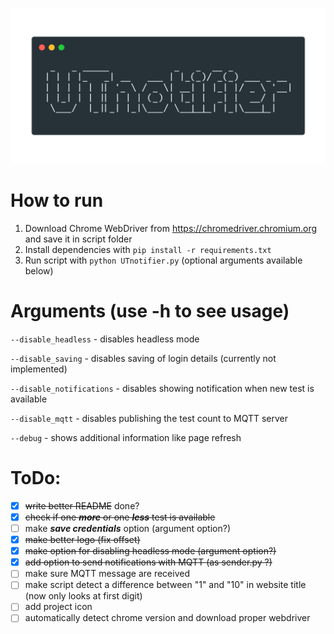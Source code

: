 ![logo](logo.png)

# How to run
1. Download Chrome WebDriver from https://chromedriver.chromium.org and save it in script folder
2. Install dependencies with `pip install -r requirements.txt`
3. Run script with `python UTnotifier.py` (optional arguments available below)

# Arguments (use -h to see usage)
`--disable_headless` - disables headless mode

`--disable_saving` - disables saving of login details (currently not implemented)

`--disable_notifications` - disables showing notification when new test is available

`--disable_mqtt` - disables publishing the test count to MQTT server

`--debug` - shows additional information like page refresh

# ToDo:
- [x] ~~write better README~~ done?
- [x] ~~check if one ***more*** or one ***less*** test is available~~
- [ ] make ***save credentials*** option (argument option?)
- [x] ~~make better logo (fix offset)~~
- [x] ~~make option for disabling headless mode (argument option?)~~
- [x] ~~add option to send notifications with MQTT (as sender.py ?)~~
- [ ] make sure MQTT message are received
- [ ] make script detect a difference between "1" and "10" in website title (now only looks at first digit)
- [ ] add project icon
- [ ] automatically detect chrome version and download proper webdriver
